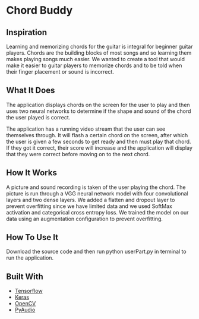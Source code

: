# Chord Buddy

## Inspiration ##
Learning and memorizing chords for the guitar is integral for beginner guitar players. Chords are the building blocks of most songs and so learning them makes playing songs much easier. We wanted to create a tool that would make it easier to guitar players to memorize chords and to be told when their finger placement or sound is incorrect. 

## What It Does ##
The application displays chords on the screen for the user to play and then uses two neural networks to determine if the shape and sound of the chord the user played is correct. 

The application has a running video stream that the user can see themselves through. It will flash a certain chord on the screen, after which the user is given a few seconds to get ready and then must play that chord. If they got it correct, their score will increase and the application will display that they were correct before moving on to the next chord.  

## How It Works ##
A picture and sound recording is taken of the user playing the chord. The picture is run through a VGG neural network model with four convolutional layers and two dense layers. We added a flatten and dropout layer to prevent overfitting since we have limited data and we used SoftMax activation and categorical cross entropy loss.  We trained the model on our data using an augmentation configuration to prevent overfitting. 

## How To Use It ##
Download the source code and then run python userPart.py in terminal to run the application. 

## Built With ##
- [Tensorflow](https://www.tensorflow.org/)
- [Keras](https://keras.io/)
- [OpenCV](https://opencv.org/)
- [PyAudio](https://people.csail.mit.edu/hubert/pyaudio/docs/)
